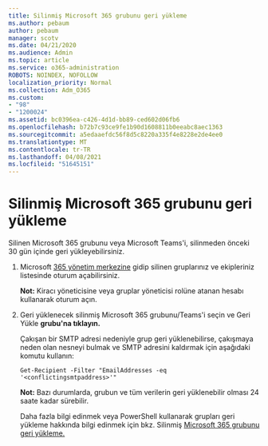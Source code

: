 ```yaml
---
title: Silinmiş Microsoft 365 grubunu geri yükleme
ms.author: pebaum
author: pebaum
manager: scotv
ms.date: 04/21/2020
ms.audience: Admin
ms.topic: article
ms.service: o365-administration
ROBOTS: NOINDEX, NOFOLLOW
localization_priority: Normal
ms.collection: Adm_O365
ms.custom:
- "98"
- "1200024"
ms.assetid: bc0396ea-c426-4d1d-bb89-ced602d06fb6
ms.openlocfilehash: b72b7c93ce9fe1b90d1608811b0eeabc8aec1363
ms.sourcegitcommit: a5edaaefdc56f8d5c8220a335f4e8228e2de4ee0
ms.translationtype: MT
ms.contentlocale: tr-TR
ms.lasthandoff: 04/08/2021
ms.locfileid: "51645151"
---
```

# <a name="restore-a-deleted-microsoft-365-group"></a>Silinmiş Microsoft 365 grubunu geri yükleme

Silinen Microsoft 365 grubunu veya Microsoft Teams'i, silinmeden önceki 30 gün içinde geri yükleyebilirsiniz.

1. Microsoft [365 yönetim merkezine](https://aka.ms/RestoreDeletedGroup) gidip silinen gruplarınız ve ekipleriniz listesinde oturum açabilirsiniz.

    **Not:** Kiracı yöneticisine veya gruplar yöneticisi rolüne atanan hesabı kullanarak oturum açın.

1. Geri yüklenecek silinmiş Microsoft 365 grubunu/Teams'i seçin ve Geri Yükle **grubu'na tıklayın.**

    Çakışan bir SMTP adresi nedeniyle grup geri yüklenebilirse, çakışmaya neden olan nesneyi bulmak ve SMTP adresini kaldırmak için aşağıdaki komutu kullanın:

    `Get-Recipient -Filter "EmailAddresses -eq '<conflictingsmtpaddress>'"`

    **Not:** Bazı durumlarda, grubun ve tüm verilerin geri yüklenebilir olması 24 saate kadar sürebilir.

    Daha fazla bilgi edinmek veya PowerShell kullanarak grupları geri yükleme hakkında bilgi edinmek için bkz. Silinmiş [Microsoft 365 grubunu geri yükleme.](https://go.microsoft.com/fwlink/?linkid=867802)